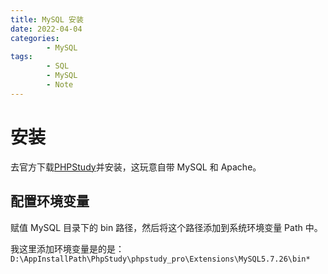 ```yaml
---
title: MySQL 安装
date: 2022-04-04
categories:
        - MySQL
tags:
        - SQL
        - MySQL
        - Note
---
```


# 安装

去官方下载[PHPStudy](https://www.xp.cn/download.html)并安装，这玩意自带 MySQL 和 Apache。

## 配置环境变量

赋值 MySQL 目录下的 bin 路径，然后将这个路径添加到系统环境变量 Path 中。

我这里添加环境变量是的是：`D:\AppInstallPath\PhpStudy\phpstudy_pro\Extensions\MySQL5.7.26\bin*`
